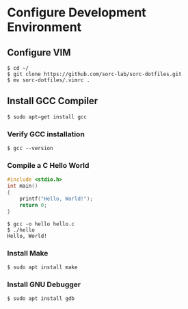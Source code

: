 # Configure Development Environment

## Configure VIM

`$ cd ~/`    
`$ git clone https://github.com/sorc-lab/sorc-dotfiles.git`    
`$ mv sorc-dotfiles/.vimrc .`

## Install GCC Compiler

`$ sudo apt−get install gcc`    

### Verify GCC installation

`$ gcc --version`

### Compile a C Hello World

```C
#include <stdio.h>
int main()
{
	printf("Hello, World!");
   	return 0;
}
```

`$ gcc -o hello hello.c`    
`$ ./hello`    
`Hello, World!`

### Install Make

`$ sudo apt install make`

### Install GNU Debugger

`$ sudo apt install gdb`
